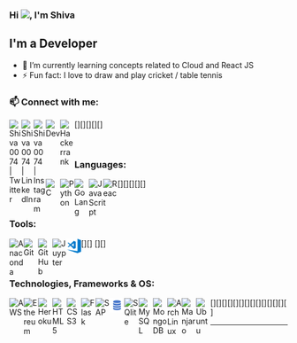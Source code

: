 ### Hi <img src="https://media.giphy.com/media/hvRJCLFzcasrR4ia7z/giphy.gif" width="25px">, I'm Shiva

## I'm a Developer
- 🌱 I’m currently learning concepts related to Cloud and React JS
- ⚡ Fun fact: I love to draw and play cricket / table tennis

### 📫 Connect with me:

[<img align="left" alt="Shiva0074 | Twitter" width="22px" src="https://cdn.jsdelivr.net/npm/simple-icons@v3/icons/twitter.svg" />][<img align="left" alt="Shiva0074 | LinkedIn" width="22px" src="https://cdn.jsdelivr.net/npm/simple-icons@v3/icons/linkedin.svg" />][<img align="left" alt="Shiva0074 | Instagram" width="22px" src="https://cdn.jsdelivr.net/npm/simple-icons@v3/icons/instagram.svg" />][<img align="left" alt="Dev" width="26px" src="https://cdn.jsdelivr.net/npm/simple-icons@3.4.1/icons/dev-dot-to.svg" />][<img align="left" alt="Hackerrank" width="26px" src="https://cdn.jsdelivr.net/npm/simple-icons@3.4.1/icons/hackerrank.svg" />]

<br />

### Languages:

[<img align="left" alt="C" width="26px" src="https://cdn.jsdelivr.net/npm/simple-icons@3.4.1/icons/c.svg" />][<img align="left" alt="Python" width="26px" src="https://cdn.jsdelivr.net/npm/simple-icons@3.4.1/icons/python.svg" />][<img align="left" alt="GoLang" width="26px" src="https://cdn.jsdelivr.net/npm/simple-icons@3.4.1/icons/go.svg" />][<img align="left" alt="JavaScript" width="26px" src="https://cdn.jsdelivr.net/npm/simple-icons@3.4.1/icons/javascript.svg" />][<img align="left" alt="React" width="26px" src="https://cdn.jsdelivr.net/npm/simple-icons@3.4.1/icons/react.svg" />]

<br />

### Tools:

[<img align="left" alt="Anaconda" width="26px" src="https://cdn.jsdelivr.net/npm/simple-icons@3.4.1/icons/anaconda.svg" />][<img align="left" alt="Git" width="26px" src="https://cdn.jsdelivr.net/npm/simple-icons@3.4.1/icons/git.svg" />][<img align="left" alt="GitHub" width="26px" src="https://cdn.jsdelivr.net/npm/simple-icons@3.4.1/icons/github.svg" />][githublink]
[<img align="left" alt="Juypter" width="26px" src="https://cdn.jsdelivr.net/npm/simple-icons@3.4.1/icons/jupyter.svg" />][<img align="left" alt="Visual Studio Code" width="26px" src="https://raw.githubusercontent.com/github/explore/80688e429a7d4ef2fca1e82350fe8e3517d3494d/topics/visual-studio-code/visual-studio-code.png" />]

<br />

### Technologies, Frameworks & OS:

[<img align="left" alt="AWS" width="26px" src="https://cdn.jsdelivr.net/npm/simple-icons@3.4.1/icons/amazonaws.svg" />][<img align="left" alt="Ethereum" width="26px" src="https://cdn.jsdelivr.net/npm/simple-icons@3.4.1/icons/ethereum.svg" />][<img align="left" alt="Heroku" width="26px" src="https://cdn.jsdelivr.net/npm/simple-icons@3.4.1/icons/heroku.svg" />][<img align="left" alt="HTML5" width="26px" src="https://cdn.jsdelivr.net/npm/simple-icons@3.4.1/icons/html5.svg" />][<img align="left" alt="CSS3" width="26px" src="https://cdn.jsdelivr.net/npm/simple-icons@3.4.1/icons/css3.svg" />][<img align="left" alt="Flask" width="26px" src="https://cdn.jsdelivr.net/npm/simple-icons@3.4.1/icons/flask.svg" />][<img align="left" alt="SAP" width="26px" src="https://cdn.jsdelivr.net/npm/simple-icons@3.4.1/icons/sap.svg" />][<img align="left" alt="SQL" width="26px" src="https://raw.githubusercontent.com/github/explore/80688e429a7d4ef2fca1e82350fe8e3517d3494d/topics/sql/sql.png" />][<img align="left" alt="SQlite" width="26px" src="https://cdn.jsdelivr.net/npm/simple-icons@3.4.1/icons/sqlite.svg" />][<img align="left" alt="MySQL" width="26px" src="https://cdn.jsdelivr.net/npm/simple-icons@3.4.1/icons/mysql.svg" />][<img align="left" alt="MongoDB" width="26px" src="https://cdn.jsdelivr.net/npm/simple-icons@3.4.1/icons/mongodb.svg" />][<img align="left" alt="Arch Linux" width="26px" src="https://cdn.jsdelivr.net/npm/simple-icons@3.4.1/icons/archlinux.svg" />][<img align="left" alt="Manjaro" width="26px" src="https://cdn.jsdelivr.net/npm/simple-icons@3.4.1/icons/manjaro.svg" />][<img align="left" alt="Ubuntu" width="26px" src="https://cdn.jsdelivr.net/npm/simple-icons@3.4.1/icons/ubuntu.svg" />]

---

[githublink]: https:github.com/Shiva0074

